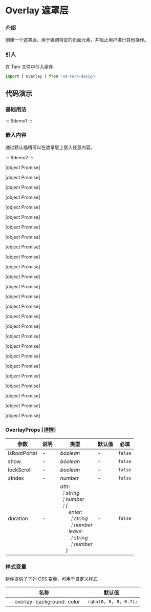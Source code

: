 # Overlay 遮罩层

### 介绍

创建一个遮罩层，用于强调特定的页面元素，并阻止用户进行其他操作。

### 引入

在 Taro 文件中引入组件

```js
import { Overlay } from 'wm-taro-design'
```

## 代码演示

### 基础用法

::: $demo1 :::

### 嵌入内容

通过默认插槽可以在遮罩层上嵌入任意内容。

::: $demo2 :::

[object Promise]

[object Promise]

[object Promise]

[object Promise]

[object Promise]

[object Promise]

[object Promise]

[object Promise]

[object Promise]

[object Promise]

[object Promise]

[object Promise]

[object Promise]

[object Promise]

[object Promise]

[object Promise]

[object Promise]

[object Promise]

[object Promise]

[object Promise]

[object Promise]

[object Promise]

[object Promise]

[object Promise]

[object Promise]

[object Promise]

### OverlayProps [[详情]](https://codeup.aliyun.com/5f855dfb1858a17210466fd0/wuhang-meimeng-development/wm-taro-template/tree/master/modules/wm-taro-design/types/overlay.d.ts)

| 参数         | 说明 | 类型                                                                                                                                                                                                                                                                                                                                                                                                                                                                                                                                                                                                                                                                                       | 默认值 | 必填    |
| ------------ | ---- | ------------------------------------------------------------------------------------------------------------------------------------------------------------------------------------------------------------------------------------------------------------------------------------------------------------------------------------------------------------------------------------------------------------------------------------------------------------------------------------------------------------------------------------------------------------------------------------------------------------------------------------------------------------------------------------------ | ------ | ------- |
| isRootPortal | -    | _&nbsp;&nbsp;boolean<br/>_                                                                                                                                                                                                                                                                                                                                                                                                                                                                                                                                                                                                                                                                 | -      | `false` |
| show         | -    | _&nbsp;&nbsp;boolean<br/>_                                                                                                                                                                                                                                                                                                                                                                                                                                                                                                                                                                                                                                                                 | -      | `false` |
| lockScroll   | -    | _&nbsp;&nbsp;boolean<br/>_                                                                                                                                                                                                                                                                                                                                                                                                                                                                                                                                                                                                                                                                 | -      | `false` |
| zIndex       | -    | _&nbsp;&nbsp;number<br/>_                                                                                                                                                                                                                                                                                                                                                                                                                                                                                                                                                                                                                                                                  | -      | `false` |
| duration     | -    | _&nbsp;&nbsp;attr:<br/>&nbsp;&nbsp;&nbsp;&nbsp;&brvbar;&nbsp;string<br/>&nbsp;&nbsp;&nbsp;&nbsp;&brvbar;&nbsp;number<br/>&nbsp;&nbsp;&nbsp;&nbsp;&brvbar;&nbsp;{<br/>&nbsp;&nbsp;&nbsp;&nbsp;&nbsp;&nbsp;&nbsp;&nbsp;enter:<br/>&nbsp;&nbsp;&nbsp;&nbsp;&nbsp;&nbsp;&nbsp;&nbsp;&nbsp;&nbsp;&brvbar;&nbsp;string<br/>&nbsp;&nbsp;&nbsp;&nbsp;&nbsp;&nbsp;&nbsp;&nbsp;&nbsp;&nbsp;&brvbar;&nbsp;number<br/>&nbsp;&nbsp;&nbsp;&nbsp;&nbsp;&nbsp;&nbsp;&nbsp;leave:<br/>&nbsp;&nbsp;&nbsp;&nbsp;&nbsp;&nbsp;&nbsp;&nbsp;&nbsp;&nbsp;&brvbar;&nbsp;string<br/>&nbsp;&nbsp;&nbsp;&nbsp;&nbsp;&nbsp;&nbsp;&nbsp;&nbsp;&nbsp;&brvbar;&nbsp;number<br/>&nbsp;&nbsp;&nbsp;&nbsp;&nbsp;&nbsp;}<br/>_ | -      | `false` |

### 样式变量

组件提供了下列 CSS 变量，可用于自定义样式

| 名称                       | 默认值                 |
| -------------------------- | ---------------------- |
| --overlay-background-color | ` rgba(0, 0, 0, 0.7);` |
